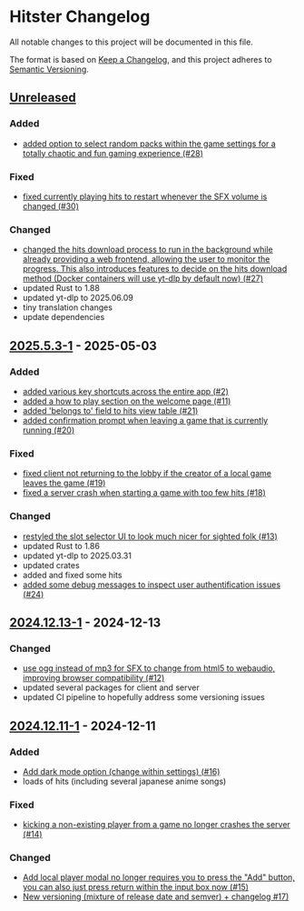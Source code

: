 # Hitster Changelog

All notable changes to this project will be documented in this file.

The format is based on [Keep a Changelog](https://keepachangelog.com/en/1.1.0/),
and this project adheres to [Semantic Versioning](https://semver.org/spec/v2.0.0.html).

## [Unreleased]

### Added

-   [added option to select random packs within the game settings for a totally chaotic and fun gaming experience (#28)](https://github.com/Timtam/hitster/issues/28)

### Fixed

-   [fixed currently playing hits to restart whenever the SFX volume is changed (#30)](https://github.com/Timtam/hitster/issues/30)

### Changed

-   [changed the hits download process to run in the background while already providing a web frontend, allowing the user to monitor the progress. This also introduces features to decide on the hits download method (Docker containers will use yt-dlp by default now) (#27)](https://github.com/Timtam/hitster/issues/27)
-   updated Rust to 1.88
-   updated yt-dlp to 2025.06.09
-   tiny translation changes
-   update dependencies

## [2025.5.3-1] - 2025-05-03

### Added

-   [added various key shortcuts across the entire app (#2)](https://github.com/Timtam/hitster/issues/2)
-   [added a how to play section on the welcome page (#11)](https://github.com/Timtam/hitster/issues/11)
-   [added 'belongs to' field to hits view table (#21)](https://github.com/Timtam/hitster/issues/21)
-   [added confirmation prompt when leaving a game that is currently running (#20)](https://github.com/Timtam/hitster/issues/20)

### Fixed

-   [fixed client not returning to the lobby if the creator of a local game leaves the game (#19)](https://github.com/Timtam/hitster/issues/19)
-   [fixed a server crash when starting a game with too few hits (#18)](https://github.com/Timtam/hitster/issues/18)

### Changed

-   [restyled the slot selector UI to look much nicer for sighted folk (#13)](https://github.com/Timtam/hitster/issues/13)
-   updated Rust to 1.86
-   updated yt-dlp to 2025.03.31
-   updated crates
-   added and fixed some hits
-   [added some debug messages to inspect user authentification issues (#24)](https://github.com/Timtam/hitster/issues/24)

## [2024.12.13-1] - 2024-12-13

### Changed

-   [use ogg instead of mp3 for SFX to change from html5 to webaudio, improving browser compatibility (#12)](https://github.com/Timtam/hitster/issues/12)
-   updated several packages for client and server
-   updated CI pipeline to hopefully address some versioning issues

## [2024.12.11-1] - 2024-12-11

### Added

-   [Add dark mode option (change within settings) (#16)](https://github.com/Timtam/hitster/issues/16)
-   loads of hits (including several japanese anime songs)

### Fixed

-   [kicking a non-existing player from a game no longer crashes the server (#14)](https://github.com/Timtam/hitster/issues/14)

### Changed

-   [Add local player modal no longer requires you to press the "Add" button, you can also just press return within the input box now (#15)](https://github.com/Timtam/hitster/issues/15)
-   [New versioning (mixture of release date and semver) + changelog #17)](https://github.com/Timtam/hitster/issues/17)

[Unreleased]: https://github.com/Timtam/hitster/compare/2025.5.3-1...HEAD

[2025.5.3-1]: https://github.com/Timtam/hitster/compare/2024.12.13-1...2025.5.3-1

[2024.12.13-1]: https://github.com/Timtam/hitster/compare/2024.12.11-1...2024.12.13-1

[2024.12.11-1]: https://github.com/Timtam/hitster/releases/tag/2024.12.11-1
